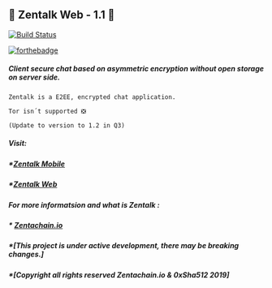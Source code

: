 ## :statue_of_liberty: Zentalk Web - 1.1 :statue_of_liberty:

[![Build Status](https://travis-ci.org/dwyl/esta.svg?branch=master)](www.zentalk.chat)

[![forthebadge](https://forthebadge.com/images/badges/built-with-love.svg)](https://zentachain.io)

##### Client secure chat based on asymmetric encryption without open storage on server side.

````
Zentalk is a E2EE, encrypted chat application.

Tor isn´t supported ❎ 

(Update to version to 1.2 in Q3)
````

##### Visit:
##### *[Zentalk Mobile](https://github.com/ZentaChain/Zentalk-Mobile)
##### *[Zentalk Web](www.zentalk.chat)

##### For more informatsion and what is Zentalk : 
##### * [Zentachain.io](www.Zentachain.io) 

##### *[This project is under active development, there may be breaking changes.]
##### *[Copyright all rights reserved Zentachain.io & 0xSha512 2019]
